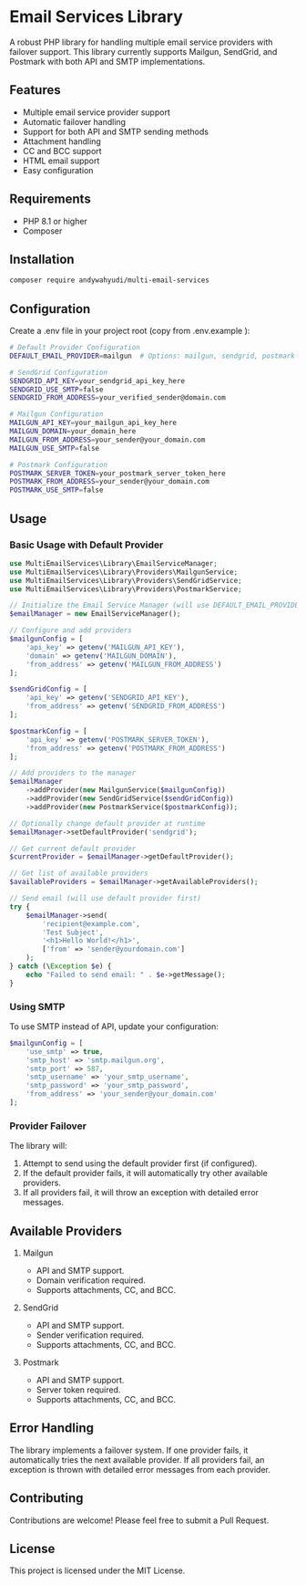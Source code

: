 # Email Services Library

A robust PHP library for handling multiple email service providers with failover support. This library currently supports Mailgun, SendGrid, and Postmark with both API and SMTP implementations.

## Features

- Multiple email service provider support
- Automatic failover handling
- Support for both API and SMTP sending methods
- Attachment handling
- CC and BCC support
- HTML email support
- Easy configuration

## Requirements

- PHP 8.1 or higher
- Composer

## Installation

```bash
composer require andywahyudi/multi-email-services
```
## Configuration
Create a .env file in your project root (copy from .env.example ):

```bash
# Default Provider Configuration
DEFAULT_EMAIL_PROVIDER=mailgun  # Options: mailgun, sendgrid, postmark

# SendGrid Configuration
SENDGRID_API_KEY=your_sendgrid_api_key_here
SENDGRID_USE_SMTP=false
SENDGRID_FROM_ADDRESS=your_verified_sender@domain.com

# Mailgun Configuration
MAILGUN_API_KEY=your_mailgun_api_key_here
MAILGUN_DOMAIN=your_domain_here
MAILGUN_FROM_ADDRESS=your_sender@your_domain.com
MAILGUN_USE_SMTP=false

# Postmark Configuration
POSTMARK_SERVER_TOKEN=your_postmark_server_token_here
POSTMARK_FROM_ADDRESS=your_sender@your_domain.com
POSTMARK_USE_SMTP=false
```

## Usage
### Basic Usage with Default Provider
```php
use MultiEmailServices\Library\EmailServiceManager;
use MultiEmailServices\Library\Providers\MailgunService;
use MultiEmailServices\Library\Providers\SendGridService;
use MultiEmailServices\Library\Providers\PostmarkService;

// Initialize the Email Service Manager (will use DEFAULT_EMAIL_PROVIDER from .env)
$emailManager = new EmailServiceManager();

// Configure and add providers
$mailgunConfig = [
    'api_key' => getenv('MAILGUN_API_KEY'),
    'domain' => getenv('MAILGUN_DOMAIN'),
    'from_address' => getenv('MAILGUN_FROM_ADDRESS')
];

$sendGridConfig = [
    'api_key' => getenv('SENDGRID_API_KEY'),
    'from_address' => getenv('SENDGRID_FROM_ADDRESS')
];

$postmarkConfig = [
    'api_key' => getenv('POSTMARK_SERVER_TOKEN'),
    'from_address' => getenv('POSTMARK_FROM_ADDRESS')
];

// Add providers to the manager
$emailManager
    ->addProvider(new MailgunService($mailgunConfig))
    ->addProvider(new SendGridService($sendGridConfig))
    ->addProvider(new PostmarkService($postmarkConfig));

// Optionally change default provider at runtime
$emailManager->setDefaultProvider('sendgrid');

// Get current default provider
$currentProvider = $emailManager->getDefaultProvider();

// Get list of available providers
$availableProviders = $emailManager->getAvailableProviders();

// Send email (will use default provider first)
try {
    $emailManager->send(
        'recipient@example.com',
        'Test Subject',
        '<h1>Hello World!</h1>',
        ['from' => 'sender@yourdomain.com']
    );
} catch (\Exception $e) {
    echo "Failed to send email: " . $e->getMessage();
}
```
### Using SMTP
To use SMTP instead of API, update your configuration:

```php
$mailgunConfig = [
    'use_smtp' => true,
    'smtp_host' => 'smtp.mailgun.org',
    'smtp_port' => 587,
    'smtp_username' => 'your_smtp_username',
    'smtp_password' => 'your_smtp_password',
    'from_address' => 'your_sender@your_domain.com'
];
```
### Provider Failover
The library will:
1. Attempt to send using the default provider first (if configured).
2. If the default provider fails, it will automatically try other available providers.
3. If all providers fail, it will throw an exception with detailed error messages.

## Available Providers
1. Mailgun
   - API and SMTP support.
   - Domain verification required.
   - Supports attachments, CC, and BCC.

2. SendGrid
   - API and SMTP support.
   - Sender verification required.
   - Supports attachments, CC, and BCC.
   
3. Postmark
   - API and SMTP support.
   - Server token required.
   - Supports attachments, CC, and BCC.

## Error Handling
The library implements a failover system. If one provider fails, it automatically tries the next available provider. If all providers fail, an exception is thrown with detailed error messages from each provider.

## Contributing
Contributions are welcome! Please feel free to submit a Pull Request.

## License
This project is licensed under the MIT License.